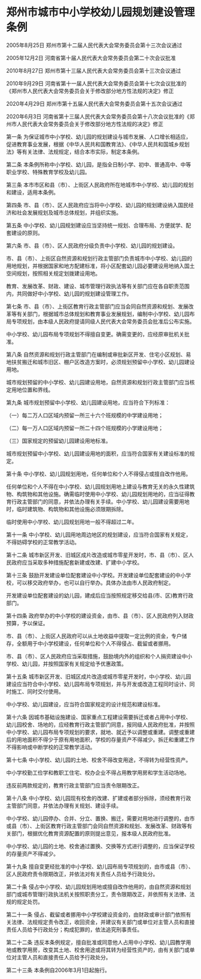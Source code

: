 # 郑州市城市中小学校幼儿园规划建设管理条例

2005年8月25日 郑州市第十二届人民代表大会常务委员会第十三次会议通过

2005年12月2日 河南省第十届人民代表大会常务委员会第二十次会议批准

2010年8月27日 郑州市第十三届人民代表大会常务委员会第十三次会议通过

2010年9月29日 河南省第十一届人民代表大会常务委员会第十七次会议批准的《郑州市人民代表大会常务委员会关于修改部分地方性法规的决定》修正

2020年4月29日 郑州市第十五届人民代表大会常务委员会第十五次会议通过

2020年6月3日 河南省第十三届人民代表大会常务委员会第十八次会议批准的《郑州市人民代表大会常务委员会关于修改部分地方性法规的决定》修正

<!-- INFO END -->

第一条 为保证城市中小学校、幼儿园的规划建设与城市发展、人口增长相适应，促进教育事业发展，根据《中华人民共和国教育法》、《中华人民共和国城乡规划法》等有关法律、法规规定，结合本市实际，制定本条例。

第二条 本条例所称中小学校、幼儿园，是指全日制小学、初中、普通高中、中等职业学校、特殊教育学校及幼儿园。

第三条 本市市区和县（市）、上街区人民政府所在地城市中小学校、幼儿园的规划和建设，适用本条例。

第四条 市、县（市）、区人民政府应当将中小学校、幼儿园的规划建设纳入国民经济和社会发展规划及城市总体规划，并组织实施。

第五条 中小学校、幼儿园规划建设应当坚持统一规划、合理布局、方便就学、配套建设的原则。

第六条 市、县（市）、区人民政府分级负责中小学校、幼儿园的规划建设。

市、县（市）、上街区自然资源和规划行政主管部门负责城市中小学校、幼儿园的用地规划，并根据国家和地方配建标准，将小区配套幼儿园必要建设用地纳入国土空间规划，按照相关规定划拨建设用地。

教育、发展改革、财政、建设、城市管理行政执法等有关部门应在各自职责范围内，共同做好中小学校、幼儿园的规划建设管理工作。

第七条 市、县（市）、上街区教育行政主管部门应当会同自然资源和规划、发展改革等有关部门，根据城市总体规划和教育事业发展规划，编制中小学校、幼儿园布局专项规划，由本级人民政府提请同级人民代表大会常务委员会批准后公布实施。

中小学校、幼儿园布局专项规划不得擅自变更。确需变更的，应经原审批机关批准。

第八条 自然资源和规划行政主管部门在编制或审批新区开发、住宅小区规划、易地扶贫搬迁和城市旧区、棚户区改造方案时，必须规划预留中小学校、幼儿园建设用地。

城市规划预留的中小学校、幼儿园建设用地，自然资源和规划行政主管部门应当核定用地位置和界线。

第九条 城市规划预留中小学校、幼儿园建设用地，应当符合下列标准：

（一）每二万人口区域内预留一所三十六个班规模的中学建设用地；

（二）每一万人口区域内预留一所二十四个班规模的小学建设用地；

（三）国家规定的预留幼儿园建设用地标准。

城市规划预留中小学校、幼儿园建设用地的面积，应当符合国家有关建设标准的规定。

第十条 中小学校、幼儿园规划用地，任何单位和个人不得侵占或擅自改作他用。

任何单位和个人不得在中小学校、幼儿园规划用地上建设与教育无关的永久性建筑物、构筑物和其他设施。确需临时使用中小学校、幼儿园规划用地的，应当征得教育行政主管部门的同意，并依法办理有关手续。中小学校、幼儿园建设需要用地时，临时建筑物、构筑物和其他设施必须限期拆除。

临时使用中小学校、幼儿园规划用地一般不得超过二年。

第十一条 中小学校、幼儿园用地周边地区的规划建设，应当符合国家有关规定，不得妨碍学校的正常教学活动。

第十二条 城市新区开发、旧城区成片改造或城市零星开发时，市、县（市）、区人民政府应当采取多种措施配套新建或改建、扩建中小学校。

第十三条 鼓励开发建设单位配套建设中小学校。开发建设单位配套建设的中小学校，可以移交政府举办，也可以自行举办。具体办法由市人民政府制定。

开发建设单位配套建设的幼儿园，建成后应当按照规定移交给县(市、区)教育行政部门。

第十四条 政府举办的中小学校的建设资金，由市、县（市）、区人民政府列入财政预算，予以保证。

市、县（市）、上街区人民政府可以从土地收益中提取一定比例的资金，专户储存，全额用于中小学校建设，任何单位和个人不得侵占、截留或者挪用。

市、县（市）、区人民政府应当采取措施，鼓励境内外的组织和个人捐资建设中小学校、幼儿园，并按照国家有关规定给予优惠政策。

第十五条 城市新区开发、旧城区成片改造或城市零星开发时，中小学校、幼儿园建设应当符合中小学校、幼儿园布局专项规划，并与开发或改造工程同时设计、同时施工、同时交付使用。

中小学校、幼儿园建设，应当符合国家规定的设计规范和建设标准。

第十六条 因城市基础设施建设、国家重点工程建设需要拆迁或者占用中小学校、幼儿园校舍、场地的，应经教育行政主管部门同意，报同级人民政府批准，并按照中小学校、幼儿园布局专项规划的要求，就地、就近予以调整或重建。调整或重建后的用地面积不得少于原有用地面积，学校的存量资产不得减少。拆迁和重建工作不得影响或中断学校的正常教学活动。

第十七条 中小学校、幼儿园的土地、校舍不得改变用途，不得转为经营性资产。

中小学校勤工俭学和教职工住宅、校办企业不得占用教学用房和学生活动场地。

违反前两款规定的，教育行政主管部门应当责令限期改正。

第十八条 中小学校、幼儿园现有校舍的改建、扩建或者部分拆除，须经教育行政主管部门同意，并依法办理有关规划、建设手续。

中小学校、幼儿园停办、合并、分立、置换、搬迁，需要对用地进行调整的，由市或县（市）、上街区教育行政主管部门会同自然资源和规划、发展改革、财政等有关部门，根据优化教育资源配置的原则提出意见，报本级人民政府批准。

中小学校、幼儿园的土地、校舍通过置换、交换等方式进行调整的，应当保证学校的存量资产不得减少。

第十九条 擅自变更经批准的中小学校、幼儿园布局专项规划的，由市或县（市）、区人民政府责令限期改正，并依法对有关责任人员给予行政处分。

第二十条 侵占中小学校、幼儿园规划用地或擅自改作他用的，由自然资源和规划部门或城市管理行政执法机关按照职责分工，责令限期改正，并依照有关法律、法规的规定处罚。

第二十一条 侵占、截留或者挪用中小学校建设资金的，由财政或审计部门依照有关法律、法规规定责令改正，收回资金，并建议有关部门或单位对主管人员和直接责任人员给予行政处分；构成犯罪的，依法追究刑事责任。

第二十二条 违反本条例规定，擅自批准或同意他人占用中小学校、幼儿园教学用地或教学用房，改变其土地、校舍用途或将其转为经营性资产的，由有关部门或单位对主管人员和直接责任人员给予行政处分。

第二十三条 本条例自2006年3月1日起施行。